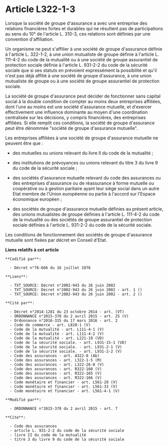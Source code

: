# Article L322-1-3

Lorsque la société de groupe d'assurance a avec une entreprise des relations financières fortes et durables qui ne résultent
pas de participations au sens du 10° de l'article L. 310-3, ces relations sont définies par une convention d'affiliation.

Un organisme ne peut s'affilier à une société de groupe d'assurance définie à l'article L. 322-1-2, à une union mutualiste de
groupe définie à l'article L. 111-4-2 du code de la mutualité ou à une société de groupe assurantiel de protection sociale
définie à l'article L. 931-2-2 du code de la sécurité sociale que si ses statuts en prévoient expressément la possibilité et
qu'il n'est pas déjà affilié à une société de groupe d'assurance, à une union mutualiste de groupe ou à une société de groupe
assurantiel de protection sociale.

La société de groupe d'assurance peut décider de fonctionner sans capital social à la double condition de compter au moins
deux entreprises affiliées, dont l'une au moins est une société d'assurance mutuelle, et d'exercer effectivement une
influence dominante au moyen d'une coordination centralisée sur les décisions, y compris financières, des entreprises
affiliées. Si elle remplit ces conditions, la société de groupe d'assurance peut être dénommée "société de groupe d'assurance
mutuelle".

Les entreprises affiliées à une société de groupe d'assurance mutuelle ne peuvent être que :

- des mutuelles ou unions relevant du livre II du code de la mutualité ;

- des institutions de prévoyances ou unions relevant du titre 3 du livre 9 du code de la sécurité sociale ;

- des sociétés d'assurance mutuelle relevant du code des assurances ou des entreprises d'assurance ou de réassurance à forme
mutuelle ou coopérative ou à gestion paritaire ayant leur siège social dans un autre Etat membre de l'Union européenne ou
partie à l'accord sur l'Espace économique européen ;

- des sociétés de groupe d'assurance mutuelle définies au présent article, des unions mutualistes de groupe définies à
l'article L. 111-4-2 du code de la mutualité ou des sociétés de groupe assurantiel de protection sociale définies à l'article
L. 931-2-2 du code de la sécurité sociale.

Les conditions de fonctionnement des sociétés de groupe d'assurance mutuelle sont fixées par décret en Conseil d'Etat.

**Liens relatifs à cet article**

	**Codifié par**:

	  - Décret n°76-666 du 16 juillet 1976

	**Liens**:

	  - TXT_SOURCE: Décret n°2002-943 du 26 juin 2002
	  - TXT_SOURCE: Décret n°2002-943 du 26 juin 2002 - art. 1 ()
	  - TXT_SOURCE: Décret n°2002-943 du 26 juin 2002 - art. 2 ()

	**Cité par**:

	  - Décret n°2014-1281 du 23 octobre 2014 - art. (VT)
	  - ORDONNANCE n°2015-378 du 2 avril 2015 - art. 25 (V)
	  - Ordonnance n°2016-315 du 17 mars 2016 - art. 2
	  - Code de commerce - art. L820-1 (V)
	  - Code de la mutualité - art. L111-4-1 (V)
	  - Code de la mutualité - art. L111-4-2 (V)
	  - Code de la mutualité - art. L221-19 (VD)
	  - Code de la sécurité sociale. - art. L931-15-1 (VD)
	  - Code de la sécurité sociale. - art. L931-2-1 (V)
	  - Code de la sécurité sociale. - art. L931-2-2 (V)
	  - Code des assurances - art. A322-8 (Ab)
	  - Code des assurances - art. L322-1-5 (M)
	  - Code des assurances - art. L322-26-8 (V)
	  - Code des assurances - art. R322-160 (V)
	  - Code des assurances - art. R322-165 (V)
	  - Code des assurances - art. R322-166 (V)
	  - Code monétaire et financier - art. L561-20 (V)
	  - Code monétaire et financier - art. L561-33 (V)
	  - Code monétaire et financier - art. L561-4-1 (V)

	**Modifié par**:

	  - ORDONNANCE n°2015-378 du 2 avril 2015 - art. 7

	**Cite**:

	  - Code des assurances
	  - article L. 931-2-2 du code de la sécurité sociale
	  - livre II du code de la mutualité
	  - titre 3 du livre 9 du code de la sécurité sociale
